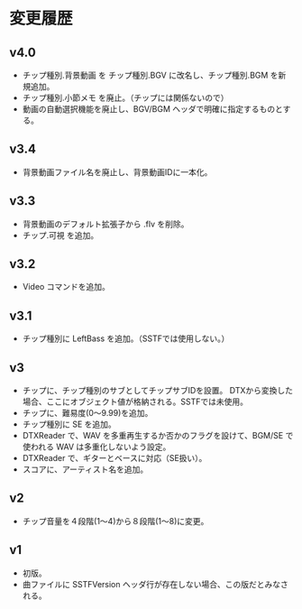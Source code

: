 ﻿
# 変更履歴

## v4.0
* チップ種別.背景動画 を チップ種別.BGV に改名し、チップ種別.BGM を新規追加。
* チップ種別.小節メモ を廃止。（チップには関係ないので）
* 動画の自動選択機能を廃止し、BGV/BGM ヘッダで明確に指定するものとする。

## v3.4
* 背景動画ファイル名を廃止し、背景動画IDに一本化。

## v3.3
* 背景動画のデフォルト拡張子から .flv を削除。
* チップ.可視 を追加。

## v3.2
* Video コマンドを追加。

## v3.1
* チップ種別に LeftBass を追加。（SSTFでは使用しない。）

## v3
* チップに、チップ種別のサブとしてチップサブIDを設置。
  DTXから変換した場合、ここにオブジェクト値が格納される。SSTFでは未使用。
* チップに、難易度(0～9.99)を追加。
* チップ種別に SE を追加。
* DTXReader で、WAV を多重再生するか否かのフラグを設けて、BGM/SE で使われる WAV は多重化しないよう設定。
* DTXReader で、ギターとベースに対応（SE扱い）。
* スコアに、アーティスト名を追加。

## v2
* チップ音量を４段階(1～4)から８段階(1～8)に変更。

## v1
* 初版。
* 曲ファイルに SSTFVersion ヘッダ行が存在しない場合、この版だとみなされる。

